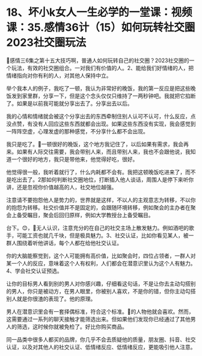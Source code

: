 # 18、坏小k女人一生必学的一堂课：视频课：35.感情36计（15）如何玩转社交圈 2023社交圈玩法

🎼感情三6集之第十五大技巧啊，普通人如何玩转自己的社交圈？2023社交圈的一个玩法，有效的社交圈组合。一对我们有价值的人。2、能给我们好情绪的人，把情绪指向对你有利的人，对其他人保持中立。

举个我本人的例子，我吃了一顿，我认为非常好的晚饭，我的第一反应是把这些晚饭发到家里群，分享一下，但是这个念头仅仅只维持了一两秒钟吧。我就把它掐断了。如果是以前我可能就分享出去了。分享出去以后。

我的心情和情绪就会被这个分享出去的东西牵制住别人认可不认可，什么反应，点没点赞，有没有人回应这些东西就都会出现。如果这些东西没有实现，我会感觉到一阵阵空虚，心理发虚的那种感觉，不分享什么都不会出现。

我只是吃了。🎼一顿很好的晚饭，这个地方我记住了，以后如果有需求，我会再来。如果有人际交往需要，我会带别人来，而且带别人来，我也不会跟他说，我知道一个很好的地方，我只是带他来，他觉得好吃，很好。

他觉得很一般，我听着就行了，什么内耗都不会有。我把这顿晚饭吃进来了，而不是吃出去了。2那如何判断社交圈地位，打断插入他人谈话，周围人是停下来听你讲，还是忽视你价值越高的人，社交地位越强。

注意请不要抱怨他人是势力的，世界就是这样，不以人的主观意志为转移，不以你的抱怨为转移。社交价值并不是固定的，会跟随环境转移，例如聚会的主办者在聚会上备受瞩目，聚会后回归原样，例如大学教授台上备受瞩目。

台下。😊，🎼无人认识，注意充分的在自己的社交主场上散发魅力。例如酒吧的歌手，可能工资也就几千块，但是极具魅力。3、社交认证，比如你看见某人，被一群人围绕着听他讲话，每个人都在给他社交认证。

你的大脑能察觉到，这个人可能拥有高价值，比如聚会时，四位占领者，一群人对某一个人的反应，意味着这个人有权利，人们都会在潜意识里认为这个人有魅力。4、学会社交认证预选。

让你的目标男人看到别的男人对你感兴趣，仔细看这句话，不是让你去主动勾搭别的男人，你只是被动方，在男人眼里，你被别人喜欢，不是你的错，但你主动勾搭别人就是你很渣的表现了。他的原理。

男人在潜意识里会有一套择偶标准，符合这个标准。🎼的人物他就会喜欢。然而，这需要通过一系列的聊天接触才能筛选出来。但如果他们发现你已经通过了其他男人的筛选，这时候你就被免检了。好比你购买商品。

同一品类中很多人都买的品牌，你几乎不会去质疑他的质量，朋友圈、抖音、社交认证，以及对其他人的社交认证、低情绪反应、低情绪反应，更能吸引他人注意。

